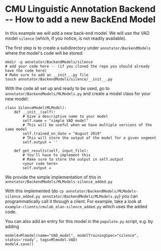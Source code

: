 # CMU Linguistic Annotation Backend  -- How to add a new BackEnd Model

In this example we will add a new back-end model.
We will use the VAD model `silence` (which, if you notice, is not readily available).

The first step is to create a subdirectory under `annotator/BackendModels` where the model's code will be stored:
~~~~
mkdir -p annotator/BackendModels/silence
# add your code here -- (if you cloned the repo you should already have the code here)
# Make sure to add an __init__.py file
touch annotator/BackendModels/silence/__init__.py
~~~~

With the code all set up and ready to be used, go to `annotator/BackendModels/MLModels.py` and create a model class for your new model:
~~~~
class SilenceModel(MLModel):
    def __init__(self):
    	# Give a descriptive name to your model
        self.name = "simple VAD model" 
        # This will be useful when we have multiple versions of the same model
        self.trained_on_date = "August 2019" 
        # This will store the output of the model for a given segment
        self.output = '' 

    def get_results(self, input_file):
    	# You'll have to implement this
    	# Make sure to store the output in self.output
    	<your code here>
    	self.output = 
~~~~
We provide the simple implementation of this in `annotator/BackendModels/MLModels-silence_added.py`

With this implemented (do `cp annotator/BackendModels/MLModels-silence_added.py annotator/BackendModels/MLModels.py`) you can programmatically call it through a client.
For example, take a look at `example-clients/cmulab_elan-silence_added.py` which uses the added code.

You can also add an entry for this model in the `populate.py` script, e.g. by adding
~~~~
model4=Mlmodel(name="VAD_model", modelTrainingSpec="silence", status='ready', tags=Mlmodel.VAD)
model4.save()
~~~~


